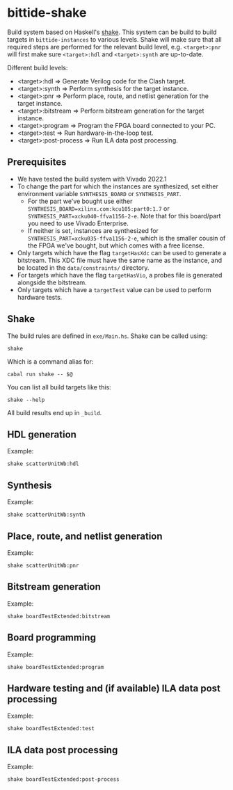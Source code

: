 <!--
SPDX-FileCopyrightText: 2022 Google LLC

SPDX-License-Identifier: Apache-2.0
-->

# bittide-shake
Build system based on Haskell's [shake](https://hackage.haskell.org/package/shake).
This system can be build to build targets in `bittide-instances` to various levels. Shake will make sure that all required steps are performed for the relevant build level, e.g. `<target>:pnr` will first make sure `<target>:hdl` and `<target>:synth` are up-to-date.

Different build levels:
* \<target>:hdl => Generate Verilog code for the Clash target.
* \<target>:synth => Perform synthesis for the target instance.
* \<target>:pnr => Perform place, route, and netlist generation for the target instance.
* \<target>:bitstream => Perform bitstream generation for the target instance.
* \<target>:program => Program the FPGA board connected to your PC.
* \<target>:test => Run hardware-in-the-loop test.
* \<target>:post-process => Run ILA data post processing.

## Prerequisites
* We have tested the build system with Vivado 2022.1
* To change the part for which the instances are synthesized, set either environment variable `SYNTHESIS_BOARD` or `SYNTHESIS_PART`.
  * For the part we've bought use either `SYNTHESIS_BOARD=xilinx.com:kcu105:part0:1.7` or `SYNTHESIS_PART=xcku040-ffva1156-2-e`. Note that for this board/part you need to use Vivado Enterprise.
  * If neither is set, instances are synthesized for `SYNTHESIS_PART=xcku035-ffva1156-2-e`, which is the smaller cousin of the FPGA we've bought, but which comes with a free license.
* Only targets which have the flag `targetHasXdc` can be used to generate a bitstream. This XDC file must have the same name as the instance, and be located in the `data/constraints/` directory.
* For targets which have the flag `targetHasVio`, a probes file is generated alongside the bitstream.
* Only targets which have a `targetTest` value can be used to perform hardware tests.


## Shake
The build rules are defined in `exe/Main.hs`. Shake can be called using:

```
shake
```

Which is a command alias for:

```
cabal run shake -- $@
```


You can list all build targets like this:

```
shake --help
```

All build results end up in `_build`.

## HDL generation
Example:

```
shake scatterUnitWb:hdl
```

## Synthesis
Example:

```
shake scatterUnitWb:synth
```

## Place, route, and netlist generation
Example:

```
shake scatterUnitWb:pnr
```

## Bitstream generation
Example:

```
shake boardTestExtended:bitstream
```

## Board programming
Example:

```
shake boardTestExtended:program
```

## Hardware testing and (if available) ILA data post processing
Example:

```
shake boardTestExtended:test
```

## ILA data post processing
Example:

```
shake boardTestExtended:post-process
```
